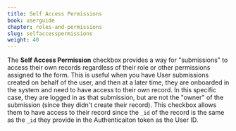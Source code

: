 ```yaml
---
title: Self Access Permissions
book: userguide
chapter: roles-and-permissions
slug: selfaccesspermissions
weight: 40
---
```

The **Self Access Permission** checkbox provides a way for "submissions" to access their own records regardless of their role or other permissions assigned to the form. This is useful when you have User submissions created on behalf of the user, and then at a later time, they are onboarded in the system and need to have access to their own record. In this specific case, they are logged in as that submission, but are not the "owner" of the submission (since they didn't create their record). This checkbox allows them to have access to their record since the ```_id``` of the record is the same as the ```_id``` they provide in the Authenticaiton token as the User ID.
